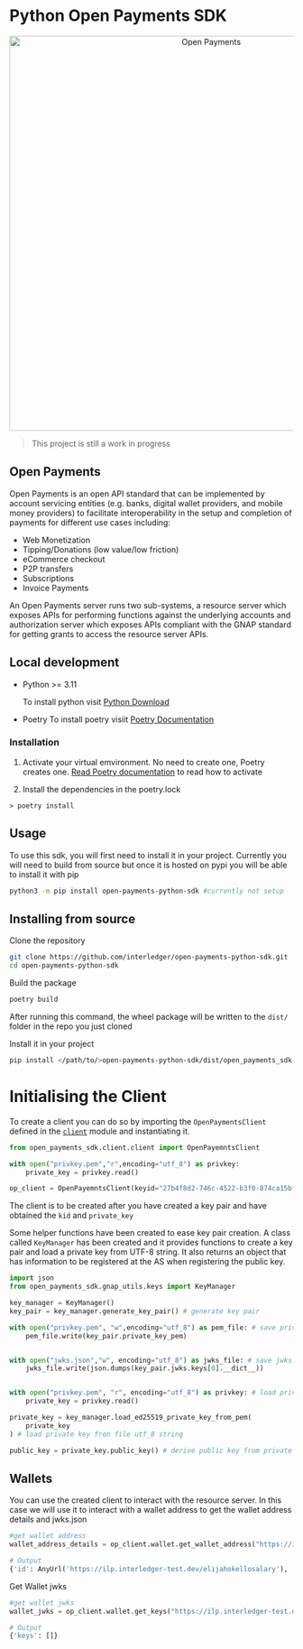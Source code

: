 # Python Open Payments SDK

<p align="center">
  <img src="https://raw.githubusercontent.com/interledger/open-payments/main/docs/public/img/logo.svg" width="700" alt="Open Payments">
</p>

> This project is still a work in progress

## Open Payments

Open Payments is an open API standard that can be implemented by account servicing entities (e.g. banks, digital wallet providers, and mobile money providers) to facilitate interoperability in the setup and completion of payments for different use cases including:

- Web Monetization
- Tipping/Donations (low value/low friction)
- eCommerce checkout
- P2P transfers
- Subscriptions
- Invoice Payments

An Open Payments server runs two sub-systems, a resource server which exposes APIs for performing functions against the underlying accounts and authorization server which exposes APIs compliant with the GNAP standard for getting grants to access the resource server APIs.

## Local development



- Python >= 3.11

  To install python visit [Python Download](https://www.python.org/downloads/)
- Poetry
  To install poetry visiit [Poetry Documentation](https://python-poetry.org/docs/)

### Installation

1. Activate your virtual emvironment. No need to create one, Poetry creates one. 
   [Read Poetry documentation](https://python-poetry.org/docs/managing-environments/)  to read how to activate


2. Install the dependencies in the poetry.lock

```
> poetry install
```
## Usage 
To use this sdk, you will first need to install it in your project.  Currently you will need to build from source but once it is hosted on pypi you will be able to install it with pip

```bash
python3 -m pip install open-payments-python-sdk #currently not setup
```
## Installing from source

Clone the repository 
```bash
git clone https://github.com/interledger/open-payments-python-sdk.git
cd open-payments-python-sdk
```

Build the package
```bash
poetry build
```
After running this command, the wheel package will be written to the `dist/` folder in the repo you just cloned

Install it in your project

```bash
pip install </path/to/>open-payments-python-sdk/dist/open_payments_sdk-0.1.0-py3-none-any.whl
```

# Initialising the Client
To create a client you can do so by importing the `OpenPaymentsClient` defined in the [`client`](./src/client/client.py) module and instantiating it.

```python
from open_payments_sdk.client.client import OpenPayemntsClient

with open("privkey.pem","r",encoding="utf_8") as privkey:
    private_key = privkey.read()

op_client = OpenPayemntsClient(keyid="27b4f8d2-746c-4522-b3f0-874ca15bfe65",private_key=private_key)
```

The client is to be created after you have created a key pair and have obtained the `kid` and `private_key`

Some helper functions have been created to ease key pair creation. A class called `KeyManager` has been created and it provides functions to create a key pair and load a private key from UTF-8 string. It also returns an object that has information to be registered at the AS when registering the public key.

```python
import json
from open_payments_sdk.gnap_utils.keys import KeyManager

key_manager = KeyManager()
key_pair = key_manager.generate_key_pair() # generate key pair

with open("privkey.pem", "w",encoding="utf_8") as pem_file: # save private key to file
    pem_file.write(key_pair.private_key_pem)


with open("jwks.json","w", encoding="utf_8") as jwks_file: # save jwks.json file
    jwks_file.write(json.dumps(key_pair.jwks.keys[0].__dict__))


with open("privkey.pem", "r", encoding="utf_8") as privkey: # load private key from file system
    private_key = privkey.read()

private_key = key_manager.load_ed25519_private_key_from_pem(
    private_key
) # load private key fron file utf_8 string

public_key = private_key.public_key() # derive public key from private key
```
## Wallets
You can use the created client to interact with the resource server. In this case we will use it to interact with a wallet address to get the wallet address details and jwks.json 

```python
#get wallet address
wallet_address_details = op_client.wallet.get_wallet_address("https://ilp.interledger-test.dev/elijahokellosalary")

# Output
{'id': AnyUrl('https://ilp.interledger-test.dev/elijahokellosalary'), 'publicName': 'elijahokellosalary', 'assetCode': AssetCode(root='USD'), 'assetScale': AssetScale(root=2), 'authServer': AnyUrl('https://auth.interledger-test.dev/'), 'resourceServer': AnyUrl('https://ilp.interledger-test.dev/')}

```
Get Wallet jwks

```python
#get wallet jwks
wallet_jwks = op_client.wallet.get_keys("https://ilp.interledger-test.dev/elijahokellosalary")

# Output 
{'keys': []}

```

